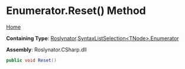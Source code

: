 <a name="_Top"></a>

# Enumerator\.Reset\(\) Method

[Home](../../../../README.md#_Top)

**Containing Type**: [Roslynator](../../../README.md#_Top)\.[SyntaxListSelection\<TNode>.Enumerator](../README.md#_Top)

**Assembly**: Roslynator\.CSharp\.dll

```csharp
public void Reset()
```


